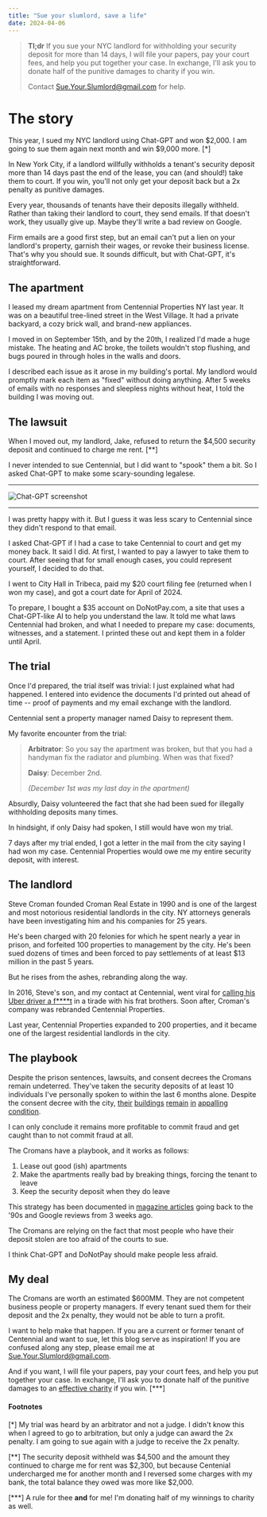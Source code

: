 ```yaml
---
title: "Sue your slumlord, save a life"
date: 2024-04-06
---
```


> **Tl;dr**
> If you sue your NYC landlord for withholding your security deposit for more than 14 days, I will file your papers, pay your court
> fees, and help you put together your case. In exchange, I'll ask you to donate half of the punitive damages to charity if you win.
>
> Contact Sue.Your.Slumlord@gmail.com for help.

# The story

This year, I sued my NYC landlord using Chat-GPT and won $2,000. I am going to sue them again next month and win $9,000 more. [*]

In New York City, if a landlord willfully withholds a tenant's security
deposit more than 14 days past the end of the lease, you can (and should!) take them to court. If you win, you'll not only get your deposit back but a 2x penalty as punitive damages.

Every year, thousands of tenants have their deposits illegally withheld. Rather than taking their landlord to court, they send emails. If that doesn't work, they usually give up. Maybe they'll write a bad review on Google.

Firm emails are a good first step, but an email can't put a lien on your landlord's property, garnish their wages, or revoke their business license. That's why you should sue. It sounds difficult, but with Chat-GPT, it's straightforward.

## The apartment

I leased my dream apartment from Centennial Properties NY last year. It was on a beautiful tree-lined street in the West Village. It had a private backyard, a cozy brick wall, and brand-new appliances.

I moved in on September 15th, and by the 20th, I realized I'd made a huge mistake. The heating and AC broke, the toilets wouldn't stop flushing, and bugs poured in through holes in the walls and doors.

I described each issue as it arose in my building's portal. My landlord would promptly mark each item as "fixed" without doing anything. After 5 weeks of emails with no responses and sleepless nights without heat, I told the building I was moving out.

## The lawsuit

When I moved out, my landlord, Jake, refused to return the $4,500 security deposit and continued to charge me rent. [**]

I never intended to sue Centennial, but I did want to "spook" them a bit. So I asked Chat-GPT to make some scary-sounding legalese.

---

![Chat-GPT screenshot](/writing/assets/gpt-ss.png)

---

I was pretty happy with it. But I guess it was less scary to Centennial since they didn't respond to that email.

I asked Chat-GPT if I had a case to take Centennial to court and get my money back. It said I did. At first, I wanted to pay a lawyer to take them to court. After seeing that for small enough cases, you could represent yourself, I decided to do that.

I went to City Hall in Tribeca, paid my $20 court filing fee (returned when I won my case), and got a court date for April of 2024.

To prepare, I bought a $35 account on DoNotPay.com, a site that uses a Chat-GPT-like AI to help you understand the law. It told me what laws Centennial had broken, and what I needed to prepare my case: documents, witnesses, and a statement. I printed these out and kept them in a folder until April.

## The trial

Once I'd prepared, the trial itself was trivial: I just explained what had happened. I entered into evidence the documents I'd printed out ahead of time -- proof of payments and my email exchange with the landlord.

Centennial sent a property manager named Daisy to represent them.

My favorite encounter from the trial:

> **Arbitrator**: So you say the apartment was broken, but that you had a handyman fix the radiator and plumbing. When was that fixed?
>
> **Daisy**: December 2nd.
>
> _(December 1st was my last day in the apartment)_

Absurdly, Daisy volunteered the fact that she had been sued for illegally withholding deposits many times.

In hindsight, if only Daisy had spoken, I still would have won my trial.

7 days after my trial ended, I got a letter in the mail from the city saying I had won my case. Centennial Properties would owe me my entire security deposit, with interest.

## The landlord

Steve Croman founded Croman Real Estate in 1990 and is one of the largest and most notorious residential landlords in the city. NY attorneys generals have been investigating him and his companies for 25 years.

He's been charged with 20 felonies for which he spent nearly a year in prison, and forfeited 100 properties to management by the city. He's been sued dozens of times and been forced to pay settlements of at least $13 million in the past 5 years.

But he rises from the ashes, rebranding along the way.

In 2016, Steve's son, and my contact at Centennial, went viral for [calling his Uber driver a f\*\*\*\*t](https://www.dailymail.co.uk/video/news/video-1277900/University-Michigan-frat-boy-filmed-harassing-Uber-driver.html) in a tirade with his frat brothers. Soon after, Croman's company was rebranded Centennial Properties.

Last year, Centennial Properties expanded to 200 properties, and it became one of the largest residential landlords in the city.

## The playbook

Despite the prison sentences, lawsuits, and consent decrees the Cromans remain undeterred. They've taken the security deposits of at least 10 individuals I've personally spoken to within the last 6 months alone. Despite the consent decree with the city, [their](https://www.yelp.com/biz/croman-realty-new-york) [buildings](https://www.google.com/search?q=google+reviews+centennial+properties&sca_esv=626799e4d97bcf6a&sca_upv=1&sxsrf=ACQVn089yEI1umcdv6kIxTxqA1zwezQh6g%3A1713037095967&ei=J98aZtbMOvGLptQP5IKvqAs&ved=0ahUKEwiW_N28-L-FAxXxhYkEHWTBC7UQ4dUDCBE&uact=5&oq=google+reviews+centennial+properties&gs_lp=Egxnd3Mtd2l6LXNlcnAiJGdvb2dsZSByZXZpZXdzIGNlbnRlbm5pYWwgcHJvcGVydGllczIGEAAYFhgeMgYQABgWGB4yCxAAGIAEGIoFGIYDMgsQABiABBiKBRiGAzILEAAYgAQYigUYhgNI5QxQNlj6C3ABeACQAQCYAYACoAHWC6oBBTMuNy4xuAEDyAEA-AEBmAIMoALpC8ICBxAAGB4YsAPCAgkQABgIGB4YsAPCAg4QABiABBiKBRiGAxiwA5gDAIgGAZAGBZIHBTQuNy4xoAf_Jg&sclient=gws-wiz-serp#lrd=0x89c25917b9fa3c85:0xbbc2b912458f28e2,1,,,,) [remain](https://www.reddit.com/r/AskNYC/comments/knk4m2/experience_with_any_postprison_steve_the_worst/) [in](https://www.reddit.com/r/AskNYC/comments/m0fozc/any_downside_to_renting_with_centennial_properties/) [appalling condition](https://w42st.com/post/notorious-nyc-landlords-hells-kitchen-improvements-met-with-skepticism-and-calls-for-removal/).

I can only conclude it remains more profitable to commit fraud and get caught than to not commit fraud at all.

The Cromans have a playbook, and it works as follows:

1. Lease out good (ish) apartments
2. Make the apartments really bad by breaking things, forcing the tenant to leave
3. Keep the security deposit when they do leave

This strategy has been documented in [magazine articles](https://stopcromancoalition.org/CromanArticleLinks/10Worst.pdf) going back to the '90s and Google reviews from 3 weeks ago.

The Cromans are relying on the fact that most people who have their deposit stolen are too afraid of the courts to sue.

I think Chat-GPT and DoNotPay should make people less afraid.

## My deal

The Cromans are worth an estimated $600MM. They are not competent business people or property managers. If every tenant sued them for their deposit and the 2x penalty, they would not be able to turn a profit.

I want to help make that happen. If you are a current or former tenant of Centennial and want to sue, let this blog serve as inspiration! If you are confused along any step, please email me at Sue.Your.Slumlord@gmail.com.

And if you want, I will file your papers, pay your court fees, and help you put together your case. In exchange, I'll ask you to donate half of the punitive damages to an [effective charity](https://www.givewell.org/charities/top-charities) if you win. [***]

#### Footnotes
[*] My trial was heard by an arbitrator and not a judge. I didn't know this when I agreed to go to arbitration, but only a judge can award the 2x penalty. I am going to sue again with a judge to receive the 2x penalty.

[**] The security deposit withheld was $4,500 and the amount they continued to charge me for rent was $2,300, but because Centenial undercharged me for another month and I reversed some charges with my bank, the total balance they owed was more like $2,000.

[***] A rule for thee __and__ for me! I'm donating half of my winnings to charity as well.
